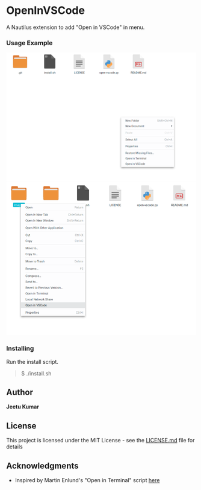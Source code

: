# OpenInVSCode
A Nautilus extension to add "Open in VSCode" in menu. 

### Usage Example
![Example](https://github.com/i-am-g2/Nautilus-VSCode/blob/master/Images/Ex1.png)
![Example](https://github.com/i-am-g2/Nautilus-VSCode/blob/master/Images/Ex2.png)

### Installing

Run the install script.  
> $ ./install.sh


## Author

**Jeetu Kumar**

## License

This project is licensed under the MIT License - see the [LICENSE.md](LICENSE.md) file for details

## Acknowledgments
* Inspired by Martin Enlund's "Open in Terminal" script [here](https://gitlab.gnome.org/GNOME/nautilus-python/-/tree/master/examples)

